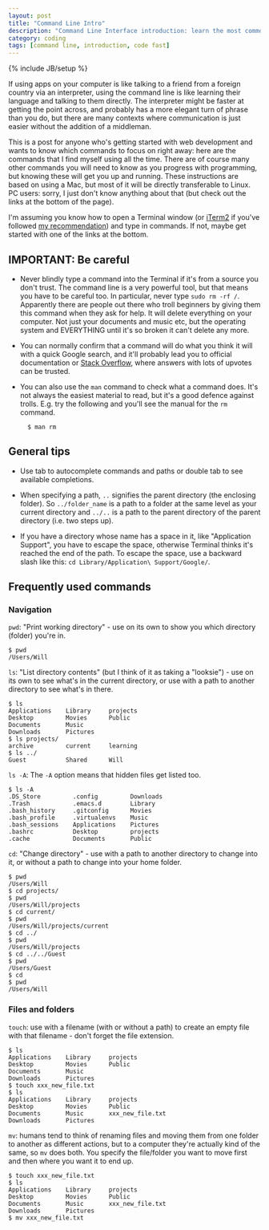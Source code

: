 ```yaml
---
layout: post
title: "Command Line Intro"
description: "Command Line Interface introduction: learn the most common terminal commands you need for beginner web development. Get coding fast on Mac and Linux."
category: coding
tags: [command line, introduction, code fast]
---
```

{% include JB/setup %}

If using apps on your computer is like talking to a friend from a foreign country via an interpreter, using the command line is like learning their language and talking to them directly. The interpreter might be faster at getting the point across, and probably has a more elegant turn of phrase than you do, but there are many contexts where communication is just easier without the addition of a middleman.

This is a post for anyone who's getting started with web development and wants to know which commands to focus on right away: here are the commands that I find myself using all the time. There are of course many other commands you will need to know as you progress with programming, but knowing these will get you up and running. These instructions are based on using a Mac, but most of it will be directly transferable to Linux. PC users: sorry, I just don't know anything about that (but check out the links at the bottom of the page).

I'm assuming you know how to open a Terminal window (or [iTerm2] if you've followed [my recommendation]) and type in commands. If not, maybe get started with one of the links at the bottom.

## IMPORTANT: Be careful

* Never blindly type a command into the Terminal if it's from a source you don't trust. The command line is a very powerful tool, but that means you have to be careful too. In particular, never type `sudo rm -rf /`. Apparently there are people out there who troll beginners by giving them this command when they ask for help. It will delete everything on your computer. Not just your documents and music etc, but the operating system and EVERYTHING until it's so broken it can't delete any more.

* You can normally confirm that a command will do what you think it will with a quick Google search, and it'll probably lead you to official documentation or [Stack Overflow], where answers with lots of upvotes can be trusted.

* You can also use the `man` command to check what a command does. It's not always the easiest material to read, but it's a good defence against trolls. E.g. try the following and you'll see the manual for the `rm` command.

        $ man rm

## General tips

* Use tab to autocomplete commands and paths or double tab to see available completions.

* When specifying a path, `..` signifies the parent directory (the enclosing folder). So `../folder_name` is a path to a folder at the same level as your current directory and `../..` is a path to the parent directory of the parent directory (i.e. two steps up).

* If you have a directory whose name has a space in it, like "Application Support", you have to escape the space, otherwise Terminal thinks it's reached the end of the path. To escape the space, use a backward slash like this: `cd Library/Application\ Support/Google/`.

## Frequently used commands

### Navigation

`pwd`: "Print working directory" - use on its own to show you which directory (folder) you're in.

    $ pwd
    /Users/Will

`ls`: "List directory contents" (but I think of it as taking a "looksie") - use on its own to see what's in the current directory, or use with a path to another directory to see what's in there.

    $ ls
    Applications    Library     projects
    Desktop         Movies      Public
    Documents       Music
    Downloads       Pictures
    $ ls projects/
    archive         current     learning
    $ ls ../
    Guest           Shared      Will

`ls -A`: The `-A` option means that hidden files get listed too.

    $ ls -A
    .DS_Store         .config         Downloads
    .Trash            .emacs.d        Library
    .bash_history     .gitconfig      Movies
    .bash_profile     .virtualenvs    Music
    .bash_sessions    Applications    Pictures
    .bashrc           Desktop         projects
    .cache            Documents       Public
    

`cd`: "Change directory" - use with a path to another directory to change into it, or without a path to change into your home folder.

    $ pwd
    /Users/Will
    $ cd projects/
    $ pwd
    /Users/Will/projects
    $ cd current/
    $ pwd
    /Users/Will/projects/current
    $ cd ../
    $ pwd
    /Users/Will/projects
    $ cd ../../Guest
    $ pwd
    /Users/Guest
    $ cd
    $ pwd
    /Users/Will

### Files and folders

`touch`: use with a filename (with or without a path) to create an empty file with that filename - don't forget the file extension.

    $ ls
    Applications    Library     projects
    Desktop         Movies      Public
    Documents       Music
    Downloads       Pictures
    $ touch xxx_new_file.txt
    $ ls
    Applications    Library     projects
    Desktop         Movies      Public
    Documents       Music       xxx_new_file.txt
    Downloads       Pictures

`mv`: humans tend to think of renaming files and moving them from one folder to another as different actions, but to a computer they're actually kind of the same, so `mv` does both. You specify the file/folder you want to move first and then where you want it to end up.

    $ touch xxx_new_file.txt
    $ ls
    Applications    Library     projects
    Desktop         Movies      Public
    Documents       Music       xxx_new_file.txt
    Downloads       Pictures
    $ mv xxx_new_file.txt 



[my recommendation]: pages/coding/coding-setup.html
[iTerm2]: https://www.iterm2.com/
[Stack Overflow]: http://stackoverflow.com/
